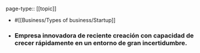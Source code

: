 page-type:: [[topic]]

- #[[Business/Types of business/Startup]]

- ### Empresa innovadora de reciente creación con capacidad de crecer rápidamente en un entorno de gran incertidumbre.



